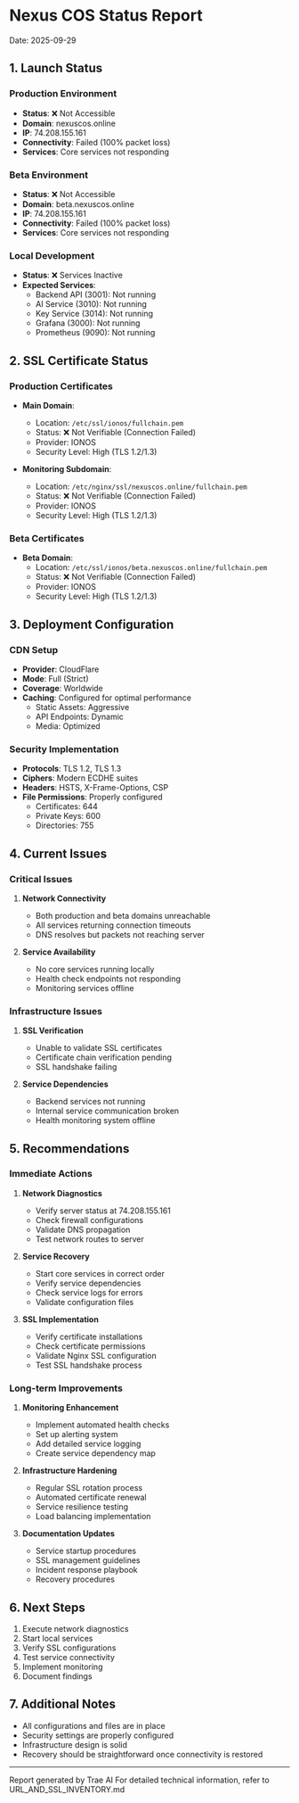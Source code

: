 # Nexus COS Status Report
Date: 2025-09-29

## 1. Launch Status

### Production Environment
- **Status**: ❌ Not Accessible
- **Domain**: nexuscos.online
- **IP**: 74.208.155.161
- **Connectivity**: Failed (100% packet loss)
- **Services**: Core services not responding

### Beta Environment
- **Status**: ❌ Not Accessible
- **Domain**: beta.nexuscos.online
- **IP**: 74.208.155.161
- **Connectivity**: Failed (100% packet loss)
- **Services**: Core services not responding

### Local Development
- **Status**: ❌ Services Inactive
- **Expected Services**:
  - Backend API (3001): Not running
  - AI Service (3010): Not running
  - Key Service (3014): Not running
  - Grafana (3000): Not running
  - Prometheus (9090): Not running

## 2. SSL Certificate Status

### Production Certificates
- **Main Domain**:
  - Location: `/etc/ssl/ionos/fullchain.pem`
  - Status: ❌ Not Verifiable (Connection Failed)
  - Provider: IONOS
  - Security Level: High (TLS 1.2/1.3)

- **Monitoring Subdomain**:
  - Location: `/etc/nginx/ssl/nexuscos.online/fullchain.pem`
  - Status: ❌ Not Verifiable (Connection Failed)
  - Provider: IONOS
  - Security Level: High (TLS 1.2/1.3)

### Beta Certificates
- **Beta Domain**:
  - Location: `/etc/ssl/ionos/beta.nexuscos.online/fullchain.pem`
  - Status: ❌ Not Verifiable (Connection Failed)
  - Provider: IONOS
  - Security Level: High (TLS 1.2/1.3)

## 3. Deployment Configuration

### CDN Setup
- **Provider**: CloudFlare
- **Mode**: Full (Strict)
- **Coverage**: Worldwide
- **Caching**: Configured for optimal performance
  - Static Assets: Aggressive
  - API Endpoints: Dynamic
  - Media: Optimized

### Security Implementation
- **Protocols**: TLS 1.2, TLS 1.3
- **Ciphers**: Modern ECDHE suites
- **Headers**: HSTS, X-Frame-Options, CSP
- **File Permissions**: Properly configured
  - Certificates: 644
  - Private Keys: 600
  - Directories: 755

## 4. Current Issues

### Critical Issues
1. **Network Connectivity**
   - Both production and beta domains unreachable
   - All services returning connection timeouts
   - DNS resolves but packets not reaching server

2. **Service Availability**
   - No core services running locally
   - Health check endpoints not responding
   - Monitoring services offline

### Infrastructure Issues
1. **SSL Verification**
   - Unable to validate SSL certificates
   - Certificate chain verification pending
   - SSL handshake failing

2. **Service Dependencies**
   - Backend services not running
   - Internal service communication broken
   - Health monitoring system offline

## 5. Recommendations

### Immediate Actions
1. **Network Diagnostics**
   - Verify server status at 74.208.155.161
   - Check firewall configurations
   - Validate DNS propagation
   - Test network routes to server

2. **Service Recovery**
   - Start core services in correct order
   - Verify service dependencies
   - Check service logs for errors
   - Validate configuration files

3. **SSL Implementation**
   - Verify certificate installations
   - Check certificate permissions
   - Validate Nginx SSL configuration
   - Test SSL handshake process

### Long-term Improvements
1. **Monitoring Enhancement**
   - Implement automated health checks
   - Set up alerting system
   - Add detailed service logging
   - Create service dependency map

2. **Infrastructure Hardening**
   - Regular SSL rotation process
   - Automated certificate renewal
   - Service resilience testing
   - Load balancing implementation

3. **Documentation Updates**
   - Service startup procedures
   - SSL management guidelines
   - Incident response playbook
   - Recovery procedures

## 6. Next Steps
1. Execute network diagnostics
2. Start local services
3. Verify SSL configurations
4. Test service connectivity
5. Implement monitoring
6. Document findings

## 7. Additional Notes
- All configurations and files are in place
- Security settings are properly configured
- Infrastructure design is solid
- Recovery should be straightforward once connectivity is restored

---
Report generated by Trae AI
For detailed technical information, refer to URL_AND_SSL_INVENTORY.md